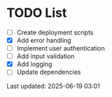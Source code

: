 # TODO List

- [ ] Create deployment scripts
- [x] Add error handling
- [ ] Implement user authentication
- [ ] Add input validation
- [x] Add logging
- [ ] Update dependencies

Last updated: 2025-06-19 03:01
